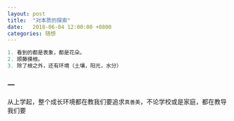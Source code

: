 ```yaml
---
layout: post
title:  "对本质的探索"
date:   2018-06-04 12:00:00 +0800
categories: 随想
---
```


```js
1. 看到的都是表象，都是花朵。
2. 顺藤摸根。
3. 除了根之外，还有环境（土壤，阳光，水分）
```

### 一
从上学起，整个成长环境都在教我们要追求``真善美``，不论学校或是家庭，都在教导我们要
